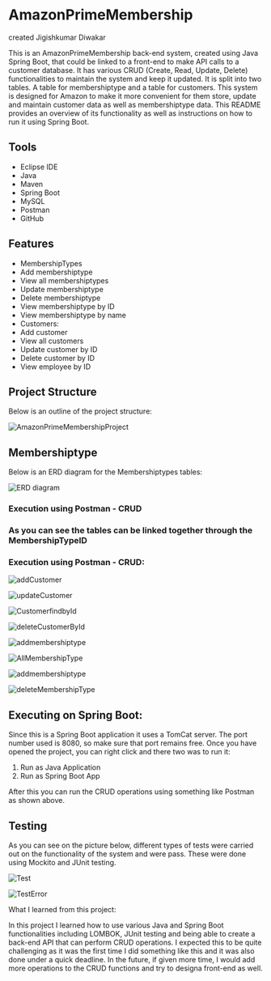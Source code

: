 # AmazonPrimeMembership

created Jigishkumar Diwakar

This is an AmazonPrimeMembership back-end system, created using Java Spring Boot, that could be linked to a front-end to make API calls to a customer database. It has various CRUD (Create, Read, Update, Delete) functionalities to maintain the system and keep it updated. It is split into two tables. A table for membershiptype and a table for customers. This system is designed for Amazon to make it more convenient for them store, update and maintain customer data as well as membershiptype data. This README provides an overview of its functionality as well as instructions on how to run it using Spring Boot.

## Tools
+ Eclipse IDE
+ Java
+ Maven
+ Spring Boot
+ MySQL
+ Postman
+  GitHub



## Features

+ MembershipTypes
+ Add membershiptype
+ View all membershiptypes
+ Update membershiptype
+ Delete membershiptype
+ View membershiptype by ID
+ View membershiptype by name
+ Customers:
+ Add customer
+ View all customers
+ Update customer by ID
+ Delete customer by ID
+ View employee by ID

## Project Structure

Below is an outline of the project structure:

![AmazonPrimeMembershipProject](https://user-images.githubusercontent.com/72922356/198732269-a68c5d9b-f374-4675-89fb-77a724c4f9ff.jpg)

## Membershiptype

Below is an ERD diagram for the Membershiptypes tables:

![ERD diagram](https://user-images.githubusercontent.com/72922356/198735631-9a6eafab-e9fb-4cdc-9910-07387912a431.jpg)

### Execution using Postman - CRUD


### As you can see the tables can be linked together through the MembershipTypeID

###  Execution using Postman - CRUD:

![addCustomer](https://user-images.githubusercontent.com/72922356/198745349-d495ed77-0398-4d4a-bd86-519925044815.jpg)

![updateCustomer](https://user-images.githubusercontent.com/72922356/198745405-80857203-cab3-4b44-bf0b-c08641dfd3c9.jpg)

![CustomerfindbyId](https://user-images.githubusercontent.com/72922356/198745663-a1873f84-c1a4-4e37-9264-8d13a92abd25.jpg)

![deleteCustomerById](https://user-images.githubusercontent.com/72922356/198745699-6391c730-4e9c-4ff4-bd5a-57d697b30a48.jpg)

![addmembershiptype](https://user-images.githubusercontent.com/72922356/198745734-b77d895c-e0ca-4b64-9ac0-fa0558c314fe.jpg)

![AllMembershipType](https://user-images.githubusercontent.com/72922356/198745785-2428275d-582a-4411-9c2b-4cefb0779b11.jpg)


![addmembershiptype](https://user-images.githubusercontent.com/72922356/198745389-33dd227b-6c6d-4ef9-9589-8bd9135cd02a.jpg)

![deleteMembershipType](https://user-images.githubusercontent.com/72922356/198745801-83b9850e-3a3c-4abe-a54e-2279a349f694.jpg)

## Executing on Spring Boot:

Since this is a Spring Boot application it uses a TomCat server.
The port number used is 8080, so make sure that port remains free.
Once you have opened the project, you can right click and there two was to run it:
1. Run as Java Application
2. Run as Spring Boot App

After this you can run the CRUD operations using something like Postman as shown above.

## Testing


As you can see on the picture below, different types of tests were carried out on the functionality of the system and were pass.
These were done using Mockito and JUnit testing.

![Test](https://user-images.githubusercontent.com/72922356/198746673-4a3e772e-b245-4c75-a6d4-cb9d28dbc93f.jpg)

![TestError](https://user-images.githubusercontent.com/72922356/198746682-461f5617-432e-4283-942e-993c8e333be4.jpg)

What I learned from this project:

In this project I learned how to use various Java and Spring Boot functionalities including LOMBOK, JUnit testing and being able to create a back-end API that can perform CRUD operations. I expected this to be quite challenging as it was the first time I did something like this and it was also done under a quick deadline. In the future, if given more time, I would add more operations to the CRUD functions and try to designa front-end as well.






















